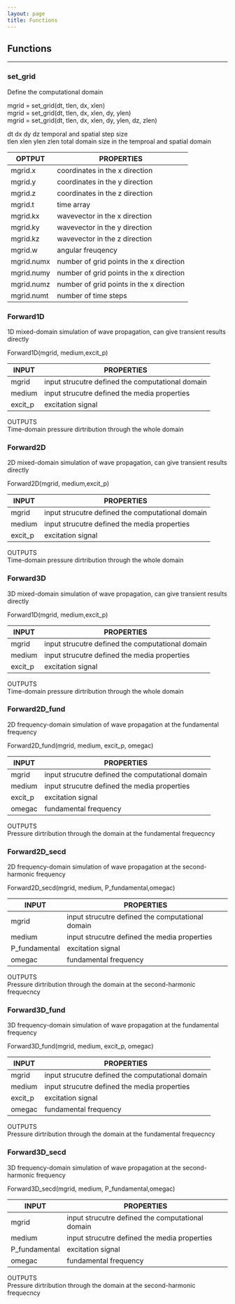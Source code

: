 ```yaml
---
layout: page
title: Functions
---
```


## Functions             
***        
### set_grid 

Define the computational domain   

mgrid = set_grid(dt, tlen, dx, xlen)     
mgrid = set_grid(dt, tlen, dx, xlen, dy, ylen)     
mgrid = set_grid(dt, tlen, dx, xlen, dy, ylen, dz, zlen)     

dt dx dy dz           temporal and spatial step size     
tlen xlen ylen zlen   total domain size in the temproal and spatial domain              

OPTPUT | PROPERTIES              
|------------ | -------------           
mgrid.x  | coordinates in the x direction          
mgrid.y  | coordinates in the y direction          
mgrid.z  | coordinates in the z direction           
mgrid.t  | time array           
mgrid.kx |  wavevector in the x direction            
mgrid.ky |  wavevector in the y direction              
mgrid.kz |  wavevector in the z direction               
mgrid.w  | angular freuqency              
mgrid.numx | number of grid points in the x direction                
mgrid.numy | number of grid points in the x direction
mgrid.numz | number of grid points in the x direction
mgrid.numt | number of time steps         

### Forward1D ###         

1D mixed-domain simulation of wave propagation, can give transient results directly               

Forward1D(mgrid, medium,excit_p)            

INPUT | PROPERTIES               
------------ | -------------    
mgrid    |input strucutre defined the computational domain            
medium   |input strucutre defined the media properties             
excit_p  |excitation signal        

OUTPUTS                 
Time-domain pressure dirtribution through the whole domain         

### Forward2D     

2D mixed-domain simulation of wave propagation, can give transient results directly                     

Forward2D(mgrid, medium,excit_p)              

INPUT | PROPERTIES                
------------ | -------------     
mgrid    |input strucutre defined the computational domain     
medium   |input strucutre defined the media properties              
excit_p  |excitation signal          

OUTPUTS    
Time-domain pressure dirtribution through the whole domain   

### Forward3D 

3D mixed-domain simulation of wave propagation, can give transient results directly        

Forward1D(mgrid, medium,excit_p)           

INPUT | PROPERTIES               
------------ | -------------    
mgrid    |input strucutre defined the computational domain     
medium   |input strucutre defined the media properties             
excit_p  |excitation signal               

OUTPUTS     
Time-domain pressure dirtribution through the whole domain                

### Forward2D_fund 

2D frequency-domain simulation of wave propagation at the fundamental frequency                 

Forward2D_fund(mgrid, medium, excit_p, omegac)           

INPUT | PROPERTIES               
------------ | -------------    
mgrid    |input strucutre defined the computational domain     
medium   |input strucutre defined the media properties               
excit_p  |excitation signal               
omegac   |fundamental frequency     

OUTPUTS     
Pressure dirtribution through the domain at the fundamental frequecncy        

### Forward2D_secd 

2D frequency-domain simulation of wave propagation at the second-harmonic frequency           

Forward2D_secd(mgrid, medium, P_fundamental,omegac)     

INPUT | PROPERTIES               
------------ | -------------    
mgrid          |input strucutre defined the computational domain     
medium         |input strucutre defined the media properties               
P_fundamental  |excitation signal               
omegac         |fundamental frequency      

OUTPUTS     
Pressure dirtribution through the domain at the second-harmonic frequecncy    

### Forward3D_fund 

3D frequency-domain simulation of wave propagation at the fundamental frequency                  

Forward3D_fund(mgrid, medium, excit_p, omegac)           

INPUT | PROPERTIES               
------------ | -------------    
mgrid    |input strucutre defined the computational domain     
medium   |input strucutre defined the media properties               
excit_p  |excitation signal               
omegac   |fundamental frequency     

OUTPUTS      
Pressure dirtribution through the domain at the fundamental frequecncy      

### Forward3D_secd 

3D frequency-domain simulation of wave propagation at the second-harmonic frequency                   

Forward3D_secd(mgrid, medium, P_fundamental,omegac)     

INPUT | PROPERTIES               
------------ | -------------    
mgrid          |input strucutre defined the computational domain     
medium         |input strucutre defined the media properties               
P_fundamental  |excitation signal               
omegac         |fundamental frequency      

OUTPUTS     
Pressure dirtribution through the domain at the second-harmonic frequecncy         
